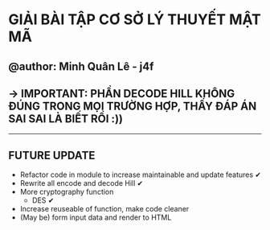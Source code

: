 # GIẢI BÀI TẬP CƠ SỞ LÝ THUYẾT MẬT MÃ

## @author: Minh Quân Lê - j4f

## -> IMPORTANT: PHẦN DECODE HILL KHÔNG ĐÚNG TRONG MỌI TRƯỜNG HỢP, THẤY ĐÁP ÁN SAI SAI LÀ BIẾT RỒI :))

---

## FUTURE UPDATE

- Refactor code in module to increase maintainable and update features ✔
- Rewrite all encode and decode Hill ✔
- More cryptography function
  - DES ✔
- Increase reuseable of function, make code cleaner
- (May be) form input data and render to HTML

